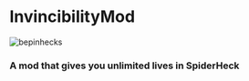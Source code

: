 # InvincibilityMod
![bepinhecks](https://cdn.jsdelivr.net/npm/@intergrav/devins-badges@2/assets/cozy/built-with/bepinhecks_vector.svg)
### A mod that gives you unlimited lives in SpiderHeck
